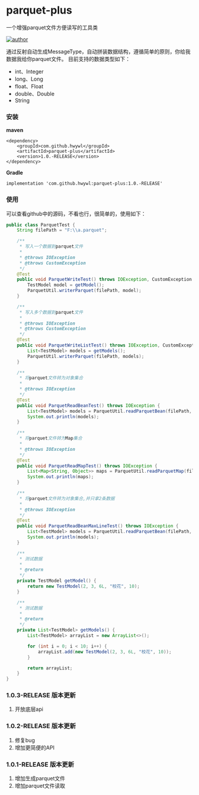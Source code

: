 # parquet-plus
一个增强parquet文件方便读写的工具类

[![author](https://img.shields.io/badge/author-HWY-red.svg)](https://github.com/HWYWL)

通过反射自动生成MessageType，自动拼装数据结构，遵循简单的原则，你给我数据我给你parquet文件。
目前支持的数据类型如下：
- int、Integer
- long、Long
- float、Float
- double、Double
- String

### 安装
**maven**
```
<dependency>
    <groupId>com.github.hwywl</groupId>
    <artifactId>parquet-plus</artifactId>
    <version>1.0.-RELEASE</version>
</dependency>
```

**Gradle**
```
implementation 'com.github.hwywl:parquet-plus:1.0.-RELEASE'
```

### 使用

可以查看github中的源码，不看也行，很简单的，使用如下：
```java
public class ParquetTest {
    String filePath = "F:\\a.parquet";

    /**
     * 写入一个数据到parquet文件
     *
     * @throws IOException
     * @throws CustomException
     */
    @Test
    public void ParquetWriteTest() throws IOException, CustomException {
        TestModel model = getModel();
        ParquetUtil.writerParquet(filePath, model);
    }

    /**
     * 写入多个数据到parquet文件
     *
     * @throws IOException
     * @throws CustomException
     */
    @Test
    public void ParquetWriteListTest() throws IOException, CustomException {
        List<TestModel> models = getModels();
        ParquetUtil.writerParquet(filePath, models);
    }

    /**
     * 将parquet文件转为对象集合
     *
     * @throws IOException
     */
    @Test
    public void ParquetReadBeanTest() throws IOException {
        List<TestModel> models = ParquetUtil.readParquetBean(filePath, TestModel.class);
        System.out.println(models);
    }

    /**
     * 将parquet文件转为Map集合
     *
     * @throws IOException
     */
    @Test
    public void ParquetReadMapTest() throws IOException {
        List<Map<String, Object>> maps = ParquetUtil.readParquetMap(filePath);
        System.out.println(maps);
    }

    /**
     * 将parquet文件转为对象集合,并只拿2条数据
     *
     * @throws IOException
     */
    @Test
    public void ParquetReadBeanMaxLineTest() throws IOException {
        List<TestModel> models = ParquetUtil.readParquetBean(filePath, 2, TestModel.class);
        System.out.println(models);
    }

    /**
     * 测试数据
     *
     * @return
     */
    private TestModel getModel() {
        return new TestModel(2, 3, 6L, "校花", 10);
    }

    /**
     * 测试数据
     *
     * @return
     */
    private List<TestModel> getModels() {
        List<TestModel> arrayList = new ArrayList<>();

        for (int i = 0; i < 10; i++) {
            arrayList.add(new TestModel(2, 3, 6L, "校花", 10));
        }

        return arrayList;
    }
}
```

### 1.0.3-RELEASE 版本更新
1. 开放底层api

### 1.0.2-RELEASE 版本更新
1. 修复bug
2. 增加更简便的API

### 1.0.1-RELEASE 版本更新
1. 增加生成parquet文件
2. 增加parquet文件读取